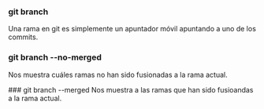 ### git branch
Una rama en git es simplemente un apuntador móvil apuntando a uno de los commits.

### git branch --no-merged
Nos muestra cuáles ramas no han sido fusionadas a la rama actual.

### git branch --merged
Nos muestra a las ramas que han sido fusioandas a la rama actual.
